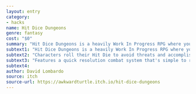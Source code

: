 ```yaml
---
layout: entry
category:
- hacks
name: Hit Dice Dungeons
genre: fantasy
cost: "$0"
summary: "Hit Dice Dungeons is a heavily Work In Progress RPG where your character is primarily represented by a single die, their Hit Die."
subtext1: "Hit Dice Dungeons is a heavily Work In Progress RPG where your character is primarily represented by a single die, their Hit Die."
subtext2: "Characters roll their Hit Die to avoid threats and accomplish risky tasks, but it also abstracts their HP or ability to avoid harm. As they weather damage their Hit Die will shrink in size until it fizzles entirely."
subtext3: "Features a quick resolution combat system that's simple to run but flexible enough to handle interesting and complex actions."
subtext4:
author: David Lombardo
source: itch
source-url: https://awkwardturtle.itch.io/hit-dice-dungeons
---
```


